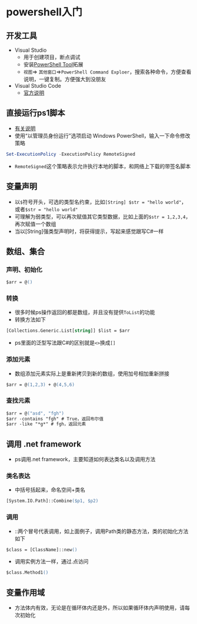# powershell入门

## 开发工具

- Visual Studio
  - 用于创建项目，断点调试
  - 安装[PowerShell Tool](https://poshtools.com/)拓展
  - `视图`=> `其他窗口`=>`PowerShell Command Exploer`，搜索各种命令，方便查看说明，一键复制。方便强大到没朋友
- Visual Studio Code
  - [官方说明](https://docs.microsoft.com/zh-cn/powershell/scripting/core-powershell/vscode/using-vscode)

## 直接运行ps1脚本

- [有关说明](https://technet.microsoft.com/zh-CN/library/hh847748.aspx)
- 使用“以管理员身份运行”选项启动 Windows PowerShell，输入一下命令修改策略

```powershell
Set-ExecutionPolicy -ExecutionPolicy RemoteSigned
```

- `RemoteSigned`这个策略表示允许执行本地的脚本，和网络上下载的带签名脚本

## 变量声明

- 以`$`符号开头，可选的类型名约束，比如`[String] $str = "hello world"`，或者`$str = "hello world"`
- 可理解为弱类型，可以再次赋值其它类型数据，比如上面的`$str = 1,2,3,4`，再次赋值一个数组
- 当以[String]强类型声明时，将获得提示，写起来感觉跟写C#一样

## 数组、集合

### 声明、初始化

```ps
$arr = @()
```

### 转换

- 很多时候ps操作返回的都是数组，并且没有提供`ToList`的功能
- 转换方法如下

```ps
[Collections.Generic.List[string]] $list = $arr
```

- ps里面的泛型写法跟C#的区别就是`<>`换成`[]`

### 添加元素

- 数组添加元素实际上是重新拷贝到新的数组，使用加号相加重新拼接

```ps
$arr = @(1,2,3) + @(4,5,6)
```

### 查找元素

```ps
$arr = @("asd", "fgh")
$arr -contains "fgh" # True，返回布尔值
$arr -like "*g*" # fgh，返回元素
```

## 调用 .net framework

- ps调用.net framework，主要知道如何表达类名以及调用方法

### 类名表达

- 中括号括起来，命名空间+类名

```ps
[System.IO.Path]::Combine($p1, $p2)
```

### 调用

- ::两个冒号代表调用，如上面例子，调用Path类的静态方法，类的初始化方法如下

```ps
$class = [ClassName]::new()
```

- 调用实例方法一样，通过.点访问

```ps
$class.Method1()
```

## 变量作用域

- 方法体内有效，无论是在循环体内还是外，所以如果循环体内声明使用，请每次初始化